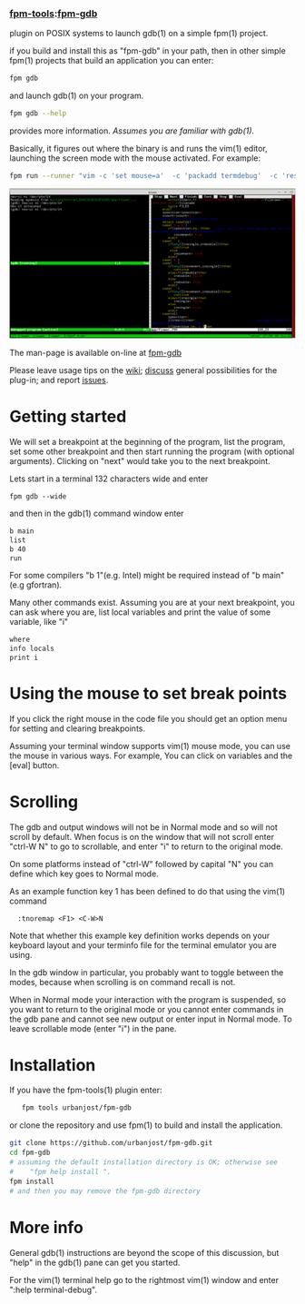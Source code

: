 ### [fpm-tools](https://github.com/search?q="fpm-tools"%20in:topic%20language:fortran):[fpm-gdb](https://urbanjost.github.io/fpm-gdb/fpm-gdb.1.html)

plugin on POSIX systems to launch gdb(1) on a simple fpm(1) project.


if you build and install this as "fpm-gdb" in your path, then in other
simple fpm(1) projects that build an application you can enter:

```bash
fpm gdb
```
and launch gdb(1) on your program. 

```bash
fpm gdb --help
```
provides more information. *Assumes you are familiar with gdb(1)*.

Basically, it figures out where the binary is and runs the vim(1)
editor, launching the screen mode with the mouse activated. For example:
```bash
fpm run --runner "vim -c 'set mouse=a'  -c 'packadd termdebug'  -c 'resize +10'  -c 'Termdebug build/gfortran_2A42023B310FA28D/app/fpm-gdb' app*.f90"
```
![gdb](docs/images/fpm-gdb.1.gif)

The man-page is available on-line at [fpm-gdb](https://urbanjost.github.io/fpm-gdb/fpm-gdb.1.html)

Please leave usage tips on the [wiki](https://github.com/urbanjost/fpm-gdb/wiki); 
[discuss](https://github.com/urbanjost/fpm-gdb/discussions) general possibilities for the plug-in;
and report [issues](https://github.com/urbanjost/fpm-gdb/issues).


# Getting started
We will set a breakpoint at the beginning of the program, list the
program, set some other breakpoint and then start running the program
(with optional arguments).  Clicking on "next" would take you to the
next breakpoint.

Lets start in a terminal 132 characters wide and enter
```text
fpm gdb --wide 
```
and then in the gdb(1) command window enter
```text
b main
list
b 40
run  
```
For some compilers "b 1"(e.g. Intel) might be required instead of "b
main"(e.g gfortran).

Many other commands exist.  Assuming you are at your next breakpoint,
you can ask where you are, list local variables and print the value of
some variable, like "i"
```text
where
info locals
print i
```
# Using the mouse to set break points
If you click the right mouse in the code file you should get an option
menu for setting and clearing breakpoints.

Assuming your terminal window supports vim(1) mouse mode, you can use the
mouse in various ways. For example, You can click on variables and the
[eval] button.

# Scrolling
The gdb and output windows will not be in Normal mode and so
will not scroll by default. When focus is on the window that will not
scroll enter "ctrl-W N" to go to scrollable, and enter "i" to return
to the original mode.

On some platforms instead of "ctrl-W" followed by capital "N" you can
define which key goes to Normal mode.

As an example function key 1 has been defined to do that using the
vim(1) command 

      :tnoremap <F1> <C-W>N

Note that whether this example key definition works depends on your
keyboard layout and your terminfo file for the terminal emulator you
are using.

In the gdb window in particular, you probably want to toggle between
the modes, because when scrolling is on command recall is not.

When in Normal mode your interaction with the program is suspended, so
you want to return to the original mode or you cannot enter commands in
the gdb pane and cannot see new output or enter input in Normal mode.
To leave scrollable mode (enter "i") in the pane.

# Installation
If you have the fpm-tools(1) plugin enter:
```bash
   fpm tools urbanjost/fpm-gdb
```
or clone the repository and use fpm(1) to build and install the application.
```bash
git clone https://github.com/urbanjost/fpm-gdb.git
cd fpm-gdb
# assuming the default installation directory is OK; otherwise see 
#    "fpm help install ".
fpm install
# and then you may remove the fpm-gdb directory
```

# More info
General gdb(1) instructions are beyond the scope of this discussion, but
"help" in the gdb(1) pane can get you started.

For the vim(1) terminal help go to the rightmost vim(1) window and enter
":help terminal-debug".
